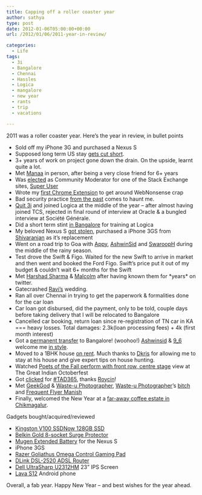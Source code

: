 ```yaml
---
title: Capping off a roller coaster year
author: sathya
type: post
date: 2012-01-06T05:00:00+00:00
url: /2012/01/06/2011-year-in-review/

categories:
  - Life
tags:
  - 3i
  - Bangalore
  - Chennai
  - Hassles
  - Logica
  - mangalore
  - new year
  - rants
  - trip
  - vacations

---
```

2011 was a roller coaster year. Here’s the year in review, in bullet points

  * Sold off my iPhone 3G and purchased a Nexus S
  * Supposed long term US stay [gets cut short][1].
  * 3+ years of work on project gone down the drain. On the upside, learnt quite a lot.
  * Met [Manaa][2] in person, after being a very close friend for 6+ years
  * Was [elected][3] as Community Moderator for one of the Stack Exchange sites, [Super User][4]
  * Wrote my [first Chrome Extension][5] to get around WebNonsense crap
  * Bad security practice [from the past][6] comes to haunt me.
  * [Quit 3i][7] and joined Logica at the middle of the year – after almost having joined TCS, rejected in final round of interview at Oracle & a bungled interview at Société Générale.
  * Did a short term stint [in Bangalore][8] for training at Logica
  * My beloved Nexus S [got stolen][9], purchased a iPhone 3GS from [Shivaranjan][10] as it’s replacement
  * Went on a road trip to Goa with [Appy][11], [AshwinSid][12] and [SwaroopH][13] during the middle of the rainy season.
  * Test drove the Swift & Figo. Waited for the new Swift to arrive in market and then went and booked the Ford Figo. Swift’s price put it out of my budget & couldn’t wait 6+ months for the Swift
  * Met [Harshad Sharma][14] & [Malcolm][15] after having known them for \*years\* on twitter.
  * Gatecrashed [Ravi’s][16] wedding.
  * Ran all over Chennai in trying to get the paperwork & formalities done for the car loan
  * Car loan got disbursed, did the payment, only to be told, couple days before taking delivery that I will be relocated to Bangalore
  * Cancelled car booking, return loan since re-registration of TN car in KA === heavy losses. Total damages: 2.3k(loan processing fees) + 4k (first month interest)
  * Got a [permanent transfer][17] to Bangalore! (woohoo!) [Ashwinsid][12] & [9_6][18] welcome me [in style][19].
  * Moved to a 1BHK house [on rent][20]. Much thanks to [Dkris][21] for allowing me to stay at his house and give expert tips on house hunting.
  * Watched [Poets of the Fall perform with front row, centre stage][22] view at The Great Indian Octoberfest
  * Got [clicked][23] for [#TAD365][24], thanks [Roycin][25]!
  * Met [GeekGod][26] & [Waste-u Photographer][27], [Waste-u Photographer][27]’s [bitch][28] and [Frequent Flyer Manish][29]
  * Finally, welcomed the New Year at a [far-away coffee estate in Chikmagalur][30].

Gadgets bought/acquired/reviewed

  * [Kingston V100 SSDNow 128GB SSD][31]
  * [Belkin Gold 8-socket Surge Protector][32]
  * [Mugen Extended Battery][33] for the Nexus S
  * iPhone 3GS
  * [Razer Goliathus Omega Control Gaming Pad][34]
  * [DLink DSL-2520 ADSL Router][35]
  * [Dell UltraSharp U2312HM][36] 23” IPS Screen
  * [Lava S12][37] Android phone

Overall, a fab year. Happy New Year – and best wishes for the year ahead.

 [1]: http://sathyabh.at/2010/12/26/of-thanksgiving-trip-gadget-overloads-cancelled-christmas-trip-back-to-india/
 [2]: https://twitter.com/#!/khatteemithi
 [3]: http://blog.stackoverflow.com/2011/02/welcome-our-new-trilogy-moderators-for-2011/
 [4]: http://superuser.com
 [5]: http://sathyabh.at/2011/02/04/websense-redirect-my-first-chrome-extension/
 [6]: http://sathyabh.at/2011/05/09/my-unmonitored-gmail-account-gets-compromised/
 [7]: http://sathyabh.at/2011/04/22/goodbye-3i/
 [8]: http://sathyabh.at/2011/05/15/bangalored/
 [9]: http://sathyabh.at/2011/08/07/of-dead-hard-drives-stolen-phones-icici-bank-dumbassery/
 [10]: http://twitter.com/shivaranjan
 [11]: http://twitter.com/unitechy
 [12]: http://twitter.com/ashwinsid
 [13]: http://twitter.com/SwaroopH
 [14]: https://twitter.com/#!/hiway
 [15]: https://twitter.com/#!/mloclam
 [16]: https://twitter.com/#!/ravim85
 [17]: http://twitter.com/SathyaBhat/statuses/110975285003948032
 [18]: http://twitter.com/9_6
 [19]: https://twitter.com/#!/ashwinsid/statuses/115301206611595264
 [20]: http://twitter.com/ashwinsid/statuses/120438958848094208
 [21]: http://twitter.com/dkris
 [22]: http://www.flickr.com/photos/sathyabhat/sets/72157628124234656/
 [23]: http://www.flickr.com/photos/roycin/6314736600/in/faves-sathyabhat/
 [24]: http://t.royc.in/
 [25]: https://twitter.com/#!/roycind
 [26]: http://twitter.com/rambinggeek
 [27]: https://www.facebook.com/RishPhotography
 [28]: http://twitter.com/e_anurag
 [29]: http://twitter.com/m4n1sh
 [30]: http://www.flickr.com/photos/sathyabhat/sets/72157628673244635/
 [31]: http://sathyabh.at/2011/03/29/installing-the-kingston-v100-ssdnow-128gb-ssd-on-a-hp-envy-14/
 [32]: http://www.belkin.com/in/IWCatProductPage.process?Product_Id=481734
 [33]: http://sathyabh.at/2011/07/14/mugen-extended-battery-for-the-nexus-s-review/
 [34]: http://www.flipkart.com/gaming/mousepads/itmdyfyduhuv5za6?affid=sathyasath
 [35]: http://www.flipkart.com/computers/network-components/routers/itmd2a539czjjnrh?affid=sathyasath
 [36]: http://www.flickr.com/photos/sathyabhat/tags/2312hm
 [37]: http://techie-buzz.com/mobile-news/lava-s12-review.html
